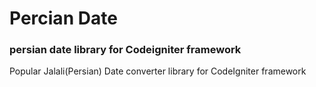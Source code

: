 # Percian Date
### persian date library for Codeigniter framework
Popular Jalali(Persian) Date converter library for CodeIgniter framework
